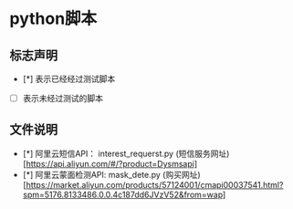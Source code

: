 # python脚本

## 标志声明
- [*] 表示已经经过测试脚本
- [ ] 表示未经过测试的脚本

## 文件说明
- [*] 阿里云短信API： interest_requerst.py (短信服务网址)[https://api.aliyun.com/#/?product=Dysmsapi]
- [*] 阿里云蒙面检测API: mask_dete.py (购买网址)[https://market.aliyun.com/products/57124001/cmapi00037541.html?spm=5176.8133486.0.0.4c187dd6JVzV52&from=wap]